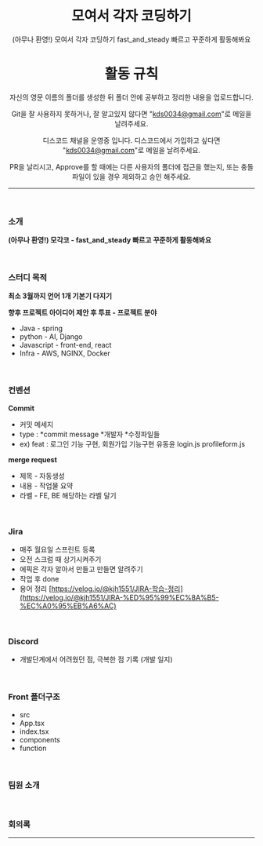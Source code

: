 <div align = center>
<h1> 모여서 각자 코딩하기 </h1>

(아무나 환영!) 모여서 각자 코딩하기 fast_and_steady 빠르고 꾸준하게 활동해봐요

# 활동 규칙

자신의 영문 이름의 폴더를 생성한 뒤 폴더 안에 공부하고 정리한 내용을 업로드합니다.

Git을 잘 사용하지 못하거나, 잘 알고있지 않다면 "kds0034@gmail.com"로 메일을 날려주세요.

디스코드 채널을 운영중 입니다. 디스코드에서 가입하고 싶다면 "kds0034@gmail.com"로 메일을 날려주세요.

PR을 날리시고, Approve를 할 때에는 다른 사용자의 폴더에 접근을 했는지, 또는 충돌파일이 있을 경우 제외하고 승인 해주세요.


</div>

  
---
&nbsp;
### 소개
**(아무나 환영!) 모각코 - fast_and_steady 빠르고 꾸준하게 활동해봐요**
  
  
&nbsp;
### 스터디 목적
**최소 3월까지 언어 1개 기본기 다지기**
   
**향후 프로젝트 아이디어 제안 후 투표 - 프로젝트 분야**
- Java - spring
- python - AI, Django
- Javascript - front-end, react
- Infra - AWS, NGINX, Docker
  
  
&nbsp;
### 컨벤션
**Commit**
- 커밋 메세지
- type :  *commit message *개발자 *수정파일들
- ex) feat : 로그인 기능 구현, 회원가입 기능구현 유동윤 login.js profileform.js

**merge request**

- 제목 - 자동생성
- 내용 - 작업물 요약
- 라벨 - FE, BE 해당하는 라벨 달기

&nbsp;
### Jira

- 매주 월요일 스프린트 등록
- 오전 스크럼 때 상기시켜주기
- 에픽은 각자 알아서 만들고 만들면 알려주기
- 작업 후 done
- 용어 정리 [https://velog.io/@kjh1551/JIRA-학습-정리](https://velog.io/@kjh1551/JIRA-%ED%95%99%EC%8A%B5-%EC%A0%95%EB%A6%AC)

&nbsp;
### Discord
- 개발단계에서 어려웠던 점, 극복한 점 기록 (개발 일지)


&nbsp;
### Front 폴더구조

- src
- App.tsx
- index.tsx
- components
- function

&nbsp;   
### 팀원 소개

&nbsp;
### 회의록
---
